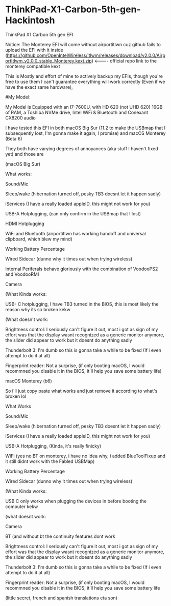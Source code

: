 # ThinkPad-X1-Carbon-5th-gen-Hackintosh
ThinkPad X1 Carbon 5th gen EFI

Notice: The Monterey EFI will come without airportitlwn cuz github fails to upload the EFI with it inside (https://github.com/OpenIntelWireless/itlwm/releases/download/v2.0.0/AirportItlwm_v2.0.0_stable_Monterey.kext.zip) <---- official repo link to the monterey compatible kext

This is Mostly and effort of mine to actively backup my EFIs, though you're free to use them I can't guarantee everything will work correctly (Even if we have the exact same hardware),

#My Model:

My Model is Equipped with an I7-7600U, with HD 620 (not UHD 620) 16GB of RAM, a Toshiba NVMe drive, Intel WiFi & Bluetooth and Conexant CX8200 audio

I have tested this EFI in both macOS Big Sur (11.2 to make the USBmap that I subsequently lost, I'm gonna make it again, I promise) and macOS Monterey (Beta 6)

They both have varying degrees of annoyances (aka stuff I haven't fixed yet) and those are 

(macOS Big Sur)

What works:

Sound/Mic

Sleep/wake (hibernation turned off, pesky TB3 doesnt let it happen sadly)

iServices (I have a really loaded appleID, this might not work for you)

USB-A Hotplugging, (can only confirm in the USBmap that I lost)

HDMI Hotplugging

WiFi and Bluetooth (airportitlwn has working handoff and universal clipboard, which blew my mind)

Working Battery Percentage

Wired Sidecar (dunno why it times out when trying wireless) 

Internal Periferals behave gloriously with the combination of VoodooPS2 and VoodooRMI

Camera

(What Kinda works:

USB- C hotplugging, I have TB3 turned in the BIOS, this is most likely the reason why its so broken kekw

(What doesn't work:

Brightness control: I seriously can't figure it out, most i got as sign of my effort was that the display wasnt recognized as a generic monitor anymore, the slider did appear to work but it doesnt do anything sadly

Thunderbolt 3: I'm dumb so this is gonna take a while to be fixed (If i even attempt to do it at all)

Fingerprint reader: Not a surprise, (if only booting macOS, I would recommned you disable it in the BIOS, it'll help you save some battery life)




macOS Monterey (b6)

So i'll just copy paste what works and just remove it according to what's broken lol 

What Works

Sound/Mic

Sleep/wake (hibernation turned off, pesky TB3 doesnt let it happen sadly)

iServices (I have a really loaded appleID, this might not work for you)

USB-A Hotplugging, (Kinda, it's really finicky)

WiFi (yes no BT on monterey, i have no idea why, i added BlueToolFixup and it still didnt work with the Fabled USBMap)

Working Battery Percentage

Wired Sidecar (dunno why it times out when trying wireless) 

(What Kinda works:

USB C only works when plugging the devices in before booting the computer kekw

(what doesnt work:

Camera

BT (and without bt the continuity features dont work

Brightness control: I seriously can't figure it out, most i got as sign of my effort was that the display wasnt recognized as a generic monitor anymore, the slider did appear to work but it doesnt do anything sadly

Thunderbolt 3: I'm dumb so this is gonna take a while to be fixed (If i even attempt to do it at all)

Fingerprint reader: Not a surprise, (if only booting macOS, I would recommned you disable it in the BIOS, it'll help you save some battery life


(little secret, french and spanish translations eta son)
